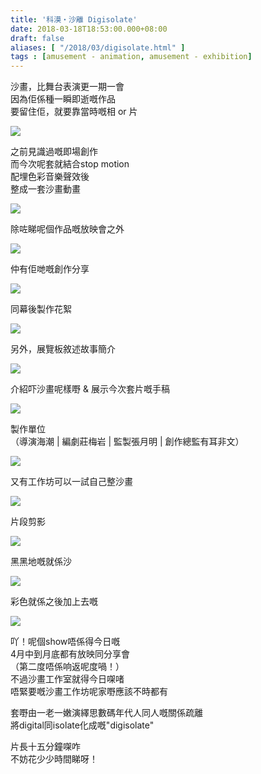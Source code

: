 ```yaml
---
title: '科漠・沙離 Digisolate'
date: 2018-03-18T18:53:00.000+08:00
draft: false
aliases: [ "/2018/03/digisolate.html" ]
tags : [amusement - animation, amusement - exhibition]
---
```


沙畫，比舞台表演更一期一會  
因為佢係種一瞬即逝嘅作品  
要留住佢，就要靠當時嘅相 or 片  

[![](https://c1.staticflickr.com/5/4788/40875102541_92f6e28276_z.jpg)](https://c1.staticflickr.com/5/4788/40875102541_92f6e28276_z.jpg)

之前見識過嘅即場創作  
而今次呢套就結合stop motion  
配埋色彩音樂聲效後  
整成一套沙畫動畫  

[![](https://c1.staticflickr.com/1/804/27004974348_9729c759b3_z.jpg)](https://c1.staticflickr.com/1/804/27004974348_9729c759b3_z.jpg)

除咗睇呢個作品嘅放映會之外  

[![](https://c1.staticflickr.com/5/4778/27004974648_e608f5cc2b_z.jpg)](https://c1.staticflickr.com/5/4778/27004974648_e608f5cc2b_z.jpg)

仲有佢哋嘅創作分享  

[![](https://c1.staticflickr.com/1/820/40875264141_c0eeea267c_z.jpg)](https://c1.staticflickr.com/1/820/40875264141_c0eeea267c_z.jpg)

同幕後製作花絮  

[![](https://c1.staticflickr.com/5/4776/26003131587_2fee29c8cc_z.jpg)](https://c1.staticflickr.com/5/4776/26003131587_2fee29c8cc_z.jpg)

另外，展覽板敘述故事簡介  

[![](https://c1.staticflickr.com/5/4783/40875102201_1b4fe3f64c_z.jpg)](https://c1.staticflickr.com/5/4783/40875102201_1b4fe3f64c_z.jpg)

介紹吓沙畫呢樣嘢 & 展示今次套片嘅手稿  

[![](https://c1.staticflickr.com/1/816/26003130447_5c966ecd61_z.jpg)](https://c1.staticflickr.com/1/816/26003130447_5c966ecd61_z.jpg)

製作單位  
（導演海潮 | 編劇莊梅岩 | 監製張月明 | 創作總監有耳非文）  

[![](https://c1.staticflickr.com/5/4777/27004974508_a1aaabe894_z.jpg)](https://c1.staticflickr.com/5/4777/27004974508_a1aaabe894_z.jpg)

又有工作坊可以一試自己整沙畫  

[![](https://c1.staticflickr.com/5/4777/40833827082_7a5d9a3d54_z.jpg)](https://c1.staticflickr.com/5/4777/40833827082_7a5d9a3d54_z.jpg)

片段剪影  

[![](https://c1.staticflickr.com/5/4781/40167212014_f1ec2b1f0c_z.jpg)](https://c1.staticflickr.com/5/4781/40167212014_f1ec2b1f0c_z.jpg)

黑黑地嘅就係沙  

[![](https://c1.staticflickr.com/1/822/39065569720_b4de84a285_z.jpg)](https://c1.staticflickr.com/1/822/39065569720_b4de84a285_z.jpg)

彩色就係之後加上去嘅  

[![](https://c1.staticflickr.com/1/816/26003132157_05f22e6157_z.jpg)](https://c1.staticflickr.com/1/816/26003132157_05f22e6157_z.jpg)

吖！呢個show唔係得今日嘅  
4月中到月底都有放映同分享會  
（第二度唔係响返呢度喎！）  
不過沙畫工作室就得今日㗎啫  
唔緊要嘅沙畫工作坊呢家嘢應該不時都有  
  
套嘢由一老一嫩演繹思數碼年代人同人嘅關係疏離  
將digital同isolate化成嘅"digisolate"  
  
片長十五分鐘㗎咋  
不妨花少少時間睇呀！